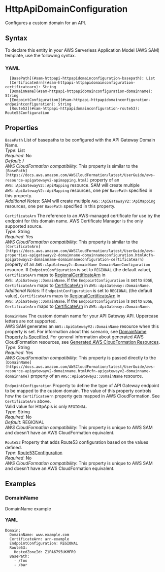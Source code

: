 # HttpApiDomainConfiguration<a name="sam-property-httpapi-httpapidomainconfiguration"></a>

Configures a custom domain for an API\.

## Syntax<a name="sam-property-httpapi-httpapidomainconfiguration-syntax"></a>

To declare this entity in your AWS Serverless Application Model \(AWS SAM\) template, use the following syntax\.

### YAML<a name="sam-property-httpapi-httpapidomainconfiguration-syntax.yaml"></a>

```
  [BasePath](#sam-httpapi-httpapidomainconfiguration-basepath): List
  [CertificateArn](#sam-httpapi-httpapidomainconfiguration-certificatearn): String
  [DomainName](#sam-httpapi-httpapidomainconfiguration-domainname): String
  [EndpointConfiguration](#sam-httpapi-httpapidomainconfiguration-endpointconfiguration): String
  [Route53](#sam-httpapi-httpapidomainconfiguration-route53): Route53Configuration
```

## Properties<a name="sam-property-httpapi-httpapidomainconfiguration-properties"></a>

 `BasePath`   <a name="sam-httpapi-httpapidomainconfiguration-basepath"></a>
List of basepaths to be configured with the API Gateway Domain Name\.  
*Type*: List  
*Required*: No  
*Default*: /  
*AWS CloudFormation compatibility*: This property is similar to the `[BasePath](https://docs.aws.amazon.com/AWSCloudFormation/latest/UserGuide/aws-resource-apigatewayv2-apimapping.html)` property of an `AWS::ApiGatewayV2::ApiMapping` resource\. SAM will create multiple `AWS::ApiGatewayV2::ApiMapping` resources, one per `BasePath` specified in this property\.  
*Additional Notes*: SAM will create multiple `AWS::ApiGatewayV2::ApiMapping` resources, one per `BasePath` specified in this property\.

 `CertificateArn`   <a name="sam-httpapi-httpapidomainconfiguration-certificatearn"></a>
The reference to an AWS\-managed certificate for use by the endpoint for this domain name\. AWS Certificate Manager is the only supported source\.  
*Type*: String  
*Required*: Yes  
*AWS CloudFormation compatibility*: This property is similar to the `[CertificateArn](https://docs.aws.amazon.com/AWSCloudFormation/latest/UserGuide/aws-properties-apigatewayv2-domainname-domainnameconfiguration.html#cfn-apigatewayv2-domainname-domainnameconfiguration-certificatearn)` property of an `AWS::ApiGateway2::DomainName DomainNameConfiguration` resource\. If `EndpointConfiguration` is set to `REGIONAL` \(the default value\), `CertificateArn` maps to [RegionalCertificateArn](https://docs.aws.amazon.com/AWSCloudFormation/latest/UserGuide/aws-resource-apigateway-domainname.html#cfn-apigateway-domainname-regionalcertificatearn) in `AWS::ApiGateway::DomainName`\. If the `EndpointConfiguration` is set to `EDGE`, `CertificateArn` maps to [CertificateArn](https://docs.aws.amazon.com/AWSCloudFormation/latest/UserGuide/aws-resource-apigateway-domainname.html#cfn-apigateway-domainname-certificatearn) in `AWS::ApiGateway::DomainName`\.  
*Additional Notes*: If `EndpointConfiguration` is set to `REGIONAL` \(the default value\), `CertificateArn` maps to [RegionalCertificateArn](https://docs.aws.amazon.com/AWSCloudFormation/latest/UserGuide/aws-resource-apigateway-domainname.html#cfn-apigateway-domainname-regionalcertificatearn) in `AWS::ApiGateway::DomainName`\. If the `EndpointConfiguration` is set to `EDGE`, `CertificateArn` maps to [CertificateArn](https://docs.aws.amazon.com/AWSCloudFormation/latest/UserGuide/aws-resource-apigateway-domainname.html#cfn-apigateway-domainname-certificatearn) in `AWS::ApiGateway::DomainName`\.

 `DomainName`   <a name="sam-httpapi-httpapidomainconfiguration-domainname"></a>
The custom domain name for your API Gateway API\. Uppercase letters are not supported\.  
AWS SAM generates an `AWS::ApiGatewayV2::DomainName` resource when this property is set\. For information about this scenario, see [DomainName Property Is Specified](sam-specification-generated-resources-httpapi.md#sam-specification-generated-resources-httpapi-domain-name)\. For general information about generated AWS CloudFormation resources, see [Generated AWS CloudFormation Resources](sam-specification-generated-resources.md)\.  
*Type*: String  
*Required*: Yes  
*AWS CloudFormation compatibility*: This property is passed directly to the `[DomainName](https://docs.aws.amazon.com/AWSCloudFormation/latest/UserGuide/aws-resource-apigatewayv2-domainname.html#cfn-apigatewayv2-domainname-domainname)` property of an `AWS::ApiGateway2::DomainName` resource\.

 `EndpointConfiguration`   <a name="sam-httpapi-httpapidomainconfiguration-endpointconfiguration"></a>
Property to define the type of API Gateway endpoint to be mapped to the custom domain\. The value of this property controls how the `CertificateArn` property gets mapped in AWS CloudFormation\. See `CertificateArn` above\.  
Valid value for HttpApis is only `REGIONAL`\.  
*Type*: String  
*Required*: No  
*Default*: REGIONAL  
*AWS CloudFormation compatibility*: This property is unique to AWS SAM and doesn't have an AWS CloudFormation equivalent\.

 `Route53`   <a name="sam-httpapi-httpapidomainconfiguration-route53"></a>
Property that adds Route53 configuration based on the values defined\.  
*Type*: [Route53Configuration](sam-property-httpapi-route53configuration.md)  
*Required*: No  
*AWS CloudFormation compatibility*: This property is unique to AWS SAM and doesn't have an AWS CloudFormation equivalent\.

## Examples<a name="sam-property-httpapi-httpapidomainconfiguration--examples"></a>

### DomainName<a name="sam-property-httpapi-httpapidomainconfiguration--examples--domainname"></a>

DomainName example

#### YAML<a name="sam-property-httpapi-httpapidomainconfiguration--examples--domainname--yaml"></a>

```
Domain:
  DomainName: www.example.com
  CertificateArn: arn-example
  EndpointConfiguration: REGIONAL
  Route53:
    HostedZoneId: Z1PA6795UKMFR9
  BasePath:
    - /foo
    - /bar
```